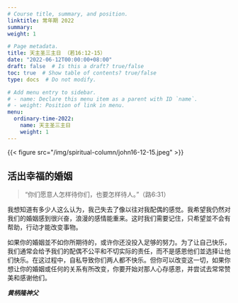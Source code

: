 ```yaml
---
# Course title, summary, and position.
linktitle: 常年期 2022
summary:
weight: 1

# Page metadata.
title: 天主圣三主日 （若16:12-15）
date: "2022-06-12T00:00:00+08:00"
draft: false  # Is this a draft? true/false
toc: true  # Show table of contents? true/false
type: docs  # Do not modify.

# Add menu entry to sidebar.
# - name: Declare this menu item as a parent with ID `name`.
# - weight: Position of link in menu.
menu:
  ordinary-time-2022:
    name: 天主圣三主日
    weight: 1
---
```


{{< figure src="/img/spiritual-column/john16-12-15.jpeg" >}}

## 活出幸福的婚姻
> “你们愿意人怎样待你们，也要怎样待人。”（路6:31）

我想知道有多少人这么认为，我己失去了像以往对我配偶的感觉。我希望我仍然对我们的婚姻感到很兴奋，浪漫的感情能重来。这时我们需要记住，只希望並不会有帮助，行动才能改变事物。

如果你的婚姻並不如你所期待的，或许你还没投入足够的努力。为了让自己快乐，我们通常会给予我们的配偶不公平和不切实际的责任，而不是感恩他们並选择让他们快乐。在这过程中，自私导致你们两人都不快乐。但你可以改变这一切，如果你想让你的婚姻或任何的关系有所改变，你要开始对那人心存感恩，并尝试去常常赞美和感谢他们。

___黄柄隆神父___
